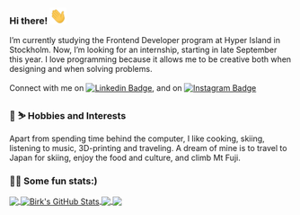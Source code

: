### Hi there! <img src="https://raw.githubusercontent.com/birkkensen/birkkensen/main/images/wave.gif" width="30px">

I’m currently studying the Frontend Developer program at Hyper Island in Stockholm. Now, I’m looking for an internship, starting in late September this year. I love programming because it allows me to be creative both when designing and when solving problems. <br/> <br/> Connect with me on [![Linkedin Badge](https://img.shields.io/badge/-LinkedIn-blue?style=rounded-square&logo=Linkedin&logoColor=white&link=https://www.linkedin.com/in/birkkensen)](https://www.linkedin.com/in/birkkensen), and on 
[![Instagram Badge](https://img.shields.io/badge/-Instagram-405DE6?style=rounded-square&logo=instagram&logoColor=white&link=https://www.instagram.com/birkkensen/)](https://www.instagram.com/birkkensen/)


<!--**<a href="https://www.linkedin.com/in/birkkensen/" target="_blank"><img src="https://raw.githubusercontent.com/birkkensen/birkkensen/main/images/linkedin.svg" width="15px"></a>, or on <a href="https://www.instagram.com/birkkensen/" target="_blank"><img src="https://raw.githubusercontent.com/birkkensen/birkkensen/main/images/instagram.svg" width="15px"></a>.**-->

### :fried_egg: :skier: Hobbies and Interests

Apart from spending time behind the computer, I like cooking, skiing, listening to music, 3D-printing and traveling. A dream of mine is to travel to Japan for skiing, enjoy the food and culture, and climb Mt Fuji. 

### 👨‍💻 Some fun stats:)

<a href="https://github.com/birkkensen/birkkensen">
  <img align="center" src="https://github-readme-stats.vercel.app/api/top-langs/?username=birkkensen&title_color=ffffff&text_color=c9cacc&icon_color=2bbc8a&bg_color=2C3E56&langs_count=4" />
</a>
<a href="https://github.com/birkkensen/birkkensen">
  <img align="center" src="https://github-readme-stats.vercel.app/api?username=birkkensen&show_icons=true&line_height=27&count_private=true&title_color=ffffff&text_color=c9cacc&icon_color=2bbc8a&bg_color=2C3E56" alt="Birk's GitHub Stats" />
</a>

<a href="https://github.com/birkkensen/portfolio-next-ts">
  <img align="center" src="https://github-readme-stats.vercel.app/api/pin/?username=birkkensen&repo=portfolio-next-ts&title_color=ffffff&text_color=c9cacc&icon_color=2bbc8a&bg_color=2C3E56" />
</a> 

<a href="https://github.com/birkkensen/data-interaction-backend">
  <img align="center" src="https://github-readme-stats.vercel.app/api/pin/?username=birkkensen&repo=data-interaction-backend&title_color=ffffff&text_color=c9cacc&icon_color=2bbc8a&bg_color=2C3E56" />
</a>
